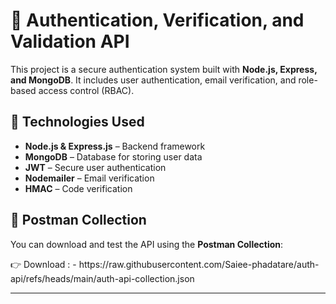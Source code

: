 # **📌 Authentication, Verification, and Validation API**  

<p>This project is a secure authentication system built with <b>Node.js, Express, and MongoDB</b>. It includes user authentication, email verification, and role-based access control (RBAC).</p>

## **🚀 Technologies Used**  
<ul>
  <li><b>Node.js & Express.js</b> – Backend framework</li>
  <li><b>MongoDB</b> – Database for storing user data</li>
  <li><b>JWT</b> – Secure user authentication</li>
  <li><b>Nodemailer</b> – Email verification</li>
  <li><b>HMAC</b> – Code verification</li>
</ul>

## **📂 Postman Collection**  
<p>You can download and test the API using the <b>Postman Collection</b>:</p>  
👉 Download : - https://raw.githubusercontent.com/Saiee-phadatare/auth-api/refs/heads/main/auth-api-collection.json

---
